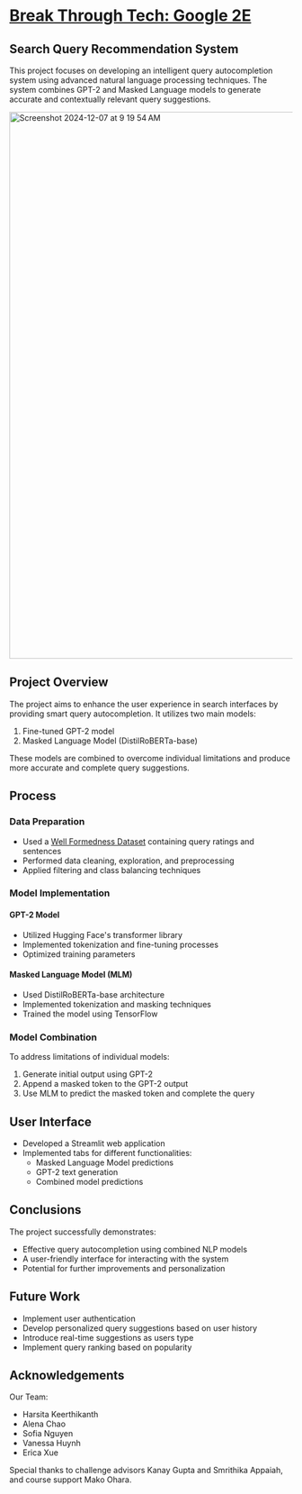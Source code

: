 # [Break Through Tech: Google 2E](https://docs.google.com/presentation/d/120Zn7rPPT29uXdwBKD9wdJlObjj7Nk3GWQwikFf93TM/edit?usp=sharing)

## Search Query Recommendation System
This project focuses on developing an intelligent query autocompletion system using advanced natural language processing techniques. The system combines GPT-2 and Masked Language models to generate accurate and contextually relevant query suggestions.

<img width="971" alt="Screenshot 2024-12-07 at 9 19 54 AM" src="https://github.com/user-attachments/assets/a25ba2ad-e68b-458d-81f3-0585e9972338">

## Project Overview

The project aims to enhance the user experience in search interfaces by providing smart query autocompletion. It utilizes two main models:

1. Fine-tuned GPT-2 model
2. Masked Language Model (DistilRoBERTa-base)

These models are combined to overcome individual limitations and produce more accurate and complete query suggestions.

## Process

### Data Preparation

- Used a [Well Formedness Dataset](https://huggingface.co/datasets/google-research-datasets/google_wellformed_query) containing query ratings and sentences
- Performed data cleaning, exploration, and preprocessing
- Applied filtering and class balancing techniques

### Model Implementation

#### GPT-2 Model
- Utilized Hugging Face's transformer library
- Implemented tokenization and fine-tuning processes
- Optimized training parameters

#### Masked Language Model (MLM)
- Used DistilRoBERTa-base architecture
- Implemented tokenization and masking techniques
- Trained the model using TensorFlow

### Model Combination

To address limitations of individual models:
1. Generate initial output using GPT-2
2. Append a masked token to the GPT-2 output
3. Use MLM to predict the masked token and complete the query

## User Interface

- Developed a Streamlit web application
- Implemented tabs for different functionalities:
  - Masked Language Model predictions
  - GPT-2 text generation
  - Combined model predictions

## Conclusions

The project successfully demonstrates:
- Effective query autocompletion using combined NLP models
- A user-friendly interface for interacting with the system
- Potential for further improvements and personalization

## Future Work

- Implement user authentication
- Develop personalized query suggestions based on user history
- Introduce real-time suggestions as users type
- Implement query ranking based on popularity

## Acknowledgements
Our Team:
- Harsita Keerthikanth
- Alena Chao
- Sofia Nguyen
- Vanessa Huynh
- Erica Xue

Special thanks to challenge advisors Kanay Gupta and Smrithika Appaiah, and course support Mako Ohara.

